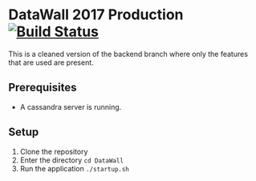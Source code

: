 # DataWall 2017 Production [![Build Status](https://travis-ci.org/Krijnrien/DataWall.svg?branch=Production)](https://travis-ci.org/Krijnrien/DataWall)

This is a cleaned version of the backend branch where only the features that are used are present.

## Prerequisites

- A cassandra server is running.

## Setup

1. Clone the repository
1. Enter the directory `cd DataWall`
1. Run the application ```./startup.sh```

